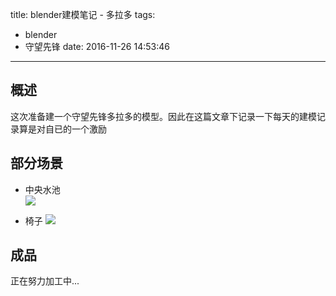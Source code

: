 title: blender建模笔记 - 多拉多
tags:
  - blender
  - 守望先锋
date: 2016-11-26 14:53:46
---

## 概述 ##
这次准备建一个守望先锋多拉多的模型。因此在这篇文章下记录一下每天的建模记录算是对自已的一个激励

## 部分场景 ##
- 中央水池  
![](/images/blender/多拉多1.png)

- 椅子
![](/images/blender/多拉多2.png)

## 成品 ##
正在努力加工中...
